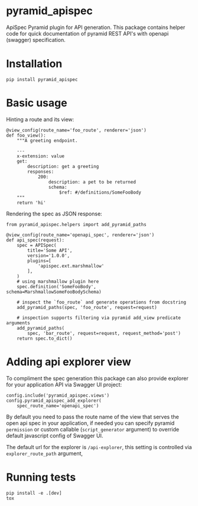 # pyramid_apispec

ApiSpec Pyramid plugin for API generation. This package contains helper
code for quick documentation of pyramid REST API's with 
openapi (swagger) specification.


# Installation

    pip install pyramid_apispec

# Basic usage

Hinting a route and its view:

    @view_config(route_name='foo_route', renderer='json')
    def foo_view():
        """A greeting endpoint.

        ---
        x-extension: value
        get:
            description: get a greeting
            responses:
                200:
                    description: a pet to be returned
                    schema:
                        $ref: #/definitions/SomeFooBody
        """
        return 'hi'

Rendering the spec as JSON response:

    from pyramid_apispec.helpers import add_pyramid_paths

    @view_config(route_name='openapi_spec', renderer='json')
    def api_spec(request):
        spec = APISpec(
            title='Some API',
            version='1.0.0',
            plugins=[
                'apispec.ext.marshmallow'
            ],
        )
        # using marshmallow plugin here
        spec.definition('SomeFooBody', schema=MarshmallowSomeFooBodySchema)

        # inspect the `foo_route` and generate operations from docstring
        add_pyramid_paths(spec, 'foo_route', request=request)

        # inspection supports filtering via pyramid add_view predicate arguments
        add_pyramid_paths(
            spec, 'bar_route', request=request, request_method='post')
        return spec.to_dict()

# Adding api explorer view

To compliment the spec generation this package can also provide explorer
for your application API via Swagger UI project:

    config.include('pyramid_apispec.views')
    config.pyramid_apispec_add_explorer(
        spec_route_name='openapi_spec')

By default you need to pass the route name of the view that serves the open api 
spec in your application, if needed you can specify pyramid `permission` or 
custom callable (`script_generator` argument) to override default javascript 
config of Swagger UI.

The default url for the explorer is `/api-explorer`, this setting is controlled
via `explorer_route_path` argument, 

# Running tests

    pip install -e .[dev]
    tox
